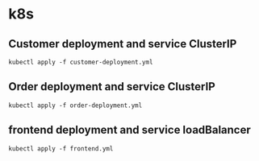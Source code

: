 # k8s

## Customer deployment and service ClusterIP

```$bash
kubectl apply -f customer-deployment.yml
```

## Order deployment and service ClusterIP

```$bash
kubectl apply -f order-deployment.yml
```

## frontend deployment and service loadBalancer

```$bash
kubectl apply -f frontend.yml
```
